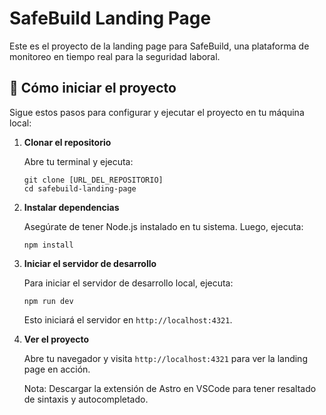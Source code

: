 # SafeBuild Landing Page

Este es el proyecto de la landing page para SafeBuild, una plataforma de monitoreo en tiempo real para la seguridad laboral.

## 🚀 Cómo iniciar el proyecto

Sigue estos pasos para configurar y ejecutar el proyecto en tu máquina local:

1. **Clonar el repositorio**

   Abre tu terminal y ejecuta:
   ```
   git clone [URL_DEL_REPOSITORIO]
   cd safebuild-landing-page
   ```

2. **Instalar dependencias**

   Asegúrate de tener Node.js instalado en tu sistema. Luego, ejecuta:
   ```
   npm install
   ```

3. **Iniciar el servidor de desarrollo**

   Para iniciar el servidor de desarrollo local, ejecuta:
   ```
   npm run dev
   ```
   Esto iniciará el servidor en `http://localhost:4321`.

4. **Ver el proyecto**

   Abre tu navegador y visita `http://localhost:4321` para ver la landing page en acción.

   Nota: Descargar la extensión de Astro en VSCode para tener resaltado de sintaxis y autocompletado.